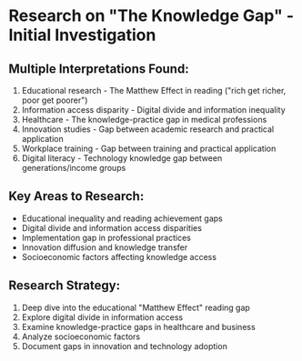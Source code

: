 # Research on "The Knowledge Gap" - Initial Investigation

## Multiple Interpretations Found:
1. Educational research - The Matthew Effect in reading ("rich get richer, poor get poorer")
2. Information access disparity - Digital divide and information inequality
3. Healthcare - The knowledge-practice gap in medical professions
4. Innovation studies - Gap between academic research and practical application
5. Workplace training - Gap between training and practical application
6. Digital literacy - Technology knowledge gap between generations/income groups

## Key Areas to Research:
- Educational inequality and reading achievement gaps
- Digital divide and information access disparities
- Implementation gap in professional practices
- Innovation diffusion and knowledge transfer
- Socioeconomic factors affecting knowledge access

## Research Strategy:
1. Deep dive into the educational "Matthew Effect" reading gap
2. Explore digital divide in information access
3. Examine knowledge-practice gaps in healthcare and business
4. Analyze socioeconomic factors
5. Document gaps in innovation and technology adoption